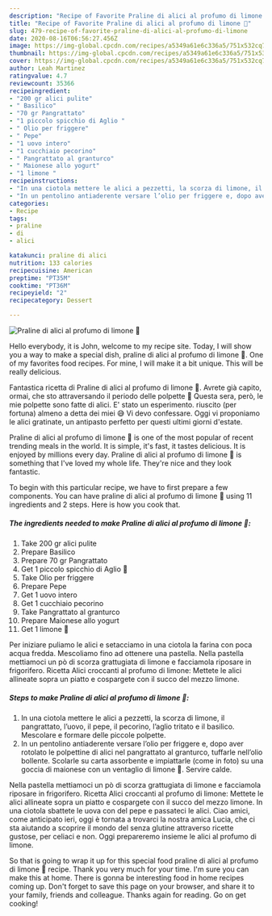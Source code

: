 ```yaml
---
description: "Recipe of Favorite Praline di alici al profumo di limone 🍋"
title: "Recipe of Favorite Praline di alici al profumo di limone 🍋"
slug: 479-recipe-of-favorite-praline-di-alici-al-profumo-di-limone
date: 2020-08-16T06:56:27.456Z
image: https://img-global.cpcdn.com/recipes/a5349a61e6c336a5/751x532cq70/praline-di-alici-al-profumo-di-limone-🍋-recipe-main-photo.jpg
thumbnail: https://img-global.cpcdn.com/recipes/a5349a61e6c336a5/751x532cq70/praline-di-alici-al-profumo-di-limone-🍋-recipe-main-photo.jpg
cover: https://img-global.cpcdn.com/recipes/a5349a61e6c336a5/751x532cq70/praline-di-alici-al-profumo-di-limone-🍋-recipe-main-photo.jpg
author: Leah Martinez
ratingvalue: 4.7
reviewcount: 35366
recipeingredient:
- "200 gr alici pulite"
- " Basilico"
- "70 gr Pangrattato"
- "1 piccolo spicchio di Aglio "
- " Olio per friggere"
- " Pepe"
- "1 uovo intero"
- "1 cucchiaio pecorino"
- " Pangrattato al granturco"
- " Maionese allo yogurt"
- "1 limone "
recipeinstructions:
- "In una ciotola mettere le alici a pezzetti, la scorza di limone, il pangrattato, l’uovo, il pepe, il pecorino, l’aglio tritato e il basilico. Mescolare e formare delle piccole polpette."
- "In un pentolino antiaderente versare l’olio per friggere e, dopo aver rotolato le polpettine di alici nel pangrattato al granturco, tuffarle nell’olio bollente. Scolarle su carta assorbente e impiattarle (come in foto) su una goccia di maionese con un ventaglio di limone 🍋. Servire calde."
categories:
- Recipe
tags:
- praline
- di
- alici

katakunci: praline di alici 
nutrition: 133 calories
recipecuisine: American
preptime: "PT35M"
cooktime: "PT36M"
recipeyield: "2"
recipecategory: Dessert

---
```



![Praline di alici al profumo di limone 🍋](https://img-global.cpcdn.com/recipes/a5349a61e6c336a5/751x532cq70/praline-di-alici-al-profumo-di-limone-🍋-recipe-main-photo.jpg)

Hello everybody, it is John, welcome to my recipe site. Today, I will show you a way to make a special dish, praline di alici al profumo di limone 🍋. One of my favorites food recipes. For mine, I will make it a bit unique. This will be really delicious.

Fantastica ricetta di Praline di alici al profumo di limone 🍋. Avrete già capito, ormai, che sto attraversando il periodo delle polpette 🤣 Questa sera, però, le mie polpette sono fatte di alici. E&#39; stato un esperimento. riuscito (per fortuna) almeno a detta dei miei 😅 Vi devo confessare. Oggi vi proponiamo le alici gratinate, un antipasto perfetto per questi ultimi giorni d&#39;estate.

Praline di alici al profumo di limone 🍋 is one of the most popular of recent trending meals in the world. It is simple, it's fast, it tastes delicious. It is enjoyed by millions every day. Praline di alici al profumo di limone 🍋 is something that I've loved my whole life. They're nice and they look fantastic.


To begin with this particular recipe, we have to first prepare a few components. You can have praline di alici al profumo di limone 🍋 using 11 ingredients and 2 steps. Here is how you cook that.

<!--inarticleads1-->

##### The ingredients needed to make Praline di alici al profumo di limone 🍋:

1. Take 200 gr alici pulite
1. Prepare  Basilico
1. Prepare 70 gr Pangrattato
1. Get 1 piccolo spicchio di Aglio 🧄
1. Take  Olio per friggere
1. Prepare  Pepe
1. Get 1 uovo intero
1. Get 1 cucchiaio pecorino
1. Take  Pangrattato al granturco
1. Prepare  Maionese allo yogurt
1. Get 1 limone 🍋


Per iniziare puliamo le alici e setacciamo in una ciotola la farina con poca acqua fredda. Mescoliamo fino ad ottenere una pastella. Nella pastella mettiamoci un pò di scorza grattugiata di limone e facciamola riposare in frigorifero. Ricetta Alici croccanti al profumo di limone: Mettete le alici allineate sopra un piatto e cospargete con il succo del mezzo limone. 

<!--inarticleads2-->

##### Steps to make Praline di alici al profumo di limone 🍋:

1. In una ciotola mettere le alici a pezzetti, la scorza di limone, il pangrattato, l’uovo, il pepe, il pecorino, l’aglio tritato e il basilico. Mescolare e formare delle piccole polpette.
1. In un pentolino antiaderente versare l’olio per friggere e, dopo aver rotolato le polpettine di alici nel pangrattato al granturco, tuffarle nell’olio bollente. Scolarle su carta assorbente e impiattarle (come in foto) su una goccia di maionese con un ventaglio di limone 🍋. Servire calde.


Nella pastella mettiamoci un pò di scorza grattugiata di limone e facciamola riposare in frigorifero. Ricetta Alici croccanti al profumo di limone: Mettete le alici allineate sopra un piatto e cospargete con il succo del mezzo limone. In una ciotola sbattete le uova con del pepe e passateci le alici. Ciao amici, come anticipato ieri, oggi è tornata a trovarci la nostra amica Lucia, che ci sta aiutando a scoprire il mondo del senza glutine attraverso ricette gustose, per celiaci e non. Oggi prepareremo insieme le alici al profumo di limone. 

So that is going to wrap it up for this special food praline di alici al profumo di limone 🍋 recipe. Thank you very much for your time. I'm sure you can make this at home. There is gonna be interesting food in home recipes coming up. Don't forget to save this page on your browser, and share it to your family, friends and colleague. Thanks again for reading. Go on get cooking!

